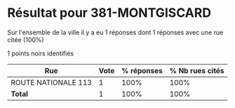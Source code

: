 # Résultat pour 381-MONTGISCARD

Sur l'ensemble de la ville il y a eu 1 réponses dont 1 réponses avec une rue citée (100%)

1 points noirs identifiés

| Rue | Vote | % réponses | % Nb rues cités|
|-----|------|------------|----------------|
| ROUTE NATIONALE 113 | 1 | 100% | 100%|
| **Total** | 1 | 100% | 100%|
